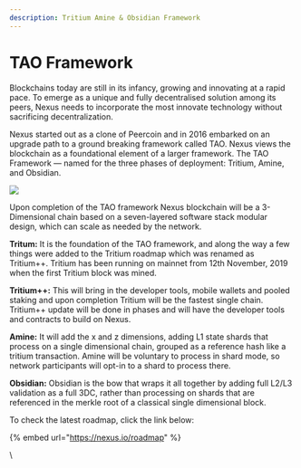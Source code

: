 ```yaml
---
description: Tritium Amine & Obsidian Framework
---
```


# TAO Framework

Blockchains today are still in its infancy, growing and innovating at a rapid pace. To emerge as a unique and fully decentralised solution among its peers, Nexus needs to incorporate the most innovate technology without sacrificing decentralization.&#x20;

Nexus started out as a clone of Peercoin and in 2016 embarked on an upgrade path to a ground breaking framework called TAO. Nexus views the blockchain as a foundational element of a larger framework. The TAO Framework — named for the three phases of deployment: Tritium, Amine, and Obsidian.&#x20;

![](../../.gitbook/assets/TAO.png)

Upon completion of the TAO framework Nexus blockchain will be a 3-Dimensional chain based on a seven-layered software stack modular design, which can scale as needed by the network.&#x20;

**Tritum:** It is the foundation of the TAO framework, and along the way a few things were added to the Tritium roadmap which was renamed as Tritium++. Tritium has been running on mainnet from 12th November, 2019 when the first Tritium block was mined.

**Tritium++:** This will bring in the developer tools, mobile wallets and pooled staking and upon completion Tritium will be the fastest single chain. Tritium++ update will be done in phases and will have the developer tools and contracts to build on Nexus.

**Amine:** It will add the x and z dimensions, adding L1 state shards that process on a single dimensional chain, grouped as a reference hash like a tritium transaction. Amine will be voluntary to process in shard mode, so network participants will opt-in to a shard to process there.

**Obsidian:** Obsidian is the bow that wraps it all together by adding full L2/L3 validation as a full 3DC, rather than processing on shards that are referenced in the merkle root of a classical single dimensional block.

To check the latest roadmap, click the link below:

{% embed url="https://nexus.io/roadmap" %}

\
